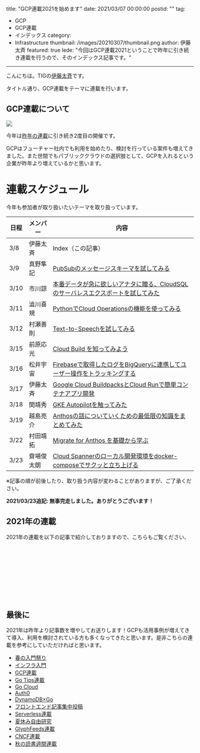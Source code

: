 title: "GCP連載2021を始めます"
date: 2021/03/07 00:00:00
postid: ""
tag:
  - GCP
  - GCP連載
  - インデックス
category:
  - Infrastructure
thumbnail: /images/20210307/thumbnail.png
author: 伊藤太斉
featured: true
lede: "今回はGCP連載2021ということで昨年に引き続き連載を行うので、そのインデックス記事です。"
---

こんにちは。TIGの[伊藤太斉](https://twitter.com/kaedemalu)です。

タイトル通り、GCP連載をテーマに連載を行います。

## GCP連載について

<img src="/images/20210307/gcp_global.png">

今年は[昨年の連載](/tags/GCP連載/)に引き続き2度目の開催です。

GCPはフューチャー社内でも利用を始めたり、検討を行っている案件も増えてきました。また世間でもパブリッククラウドの選択肢として、GCPを入れるという企業が昨年より増えているかと思います。

# 連載スケジュール

今年も参加者が取り扱いたいテーマを取り扱っています。

| 日程 | メンバー | 内容 |
| ---- | -------- | ---------- |
| 3/8  | 伊藤太斉 | Index（この記事） |
| 3/9  | 真野隼記 | [PubSubのメッセージスキーマを試してみる](/articles/20210309/) |
| 3/10 | 市川諒   | [本番データが急に欲しいアナタに贈る、CloudSQLのサーバレスエクスポートを試してみた](/articles/20210310/) |
| 3/11 | 澁川喜規 | [PythonでCloud Operationsの機能を使ってみる](/articles/20210311/) |
| 3/12 | 村瀬善則 | [Text-to-Speechを試してみる](/articles/20210312/) |
| 3/15 | 前原応光 | [Cloud Build を知ってみよう](/articles/20210315/) |
| 3/16 | 松井宇宙 | [Firebaseで取得したログをBigQueryに連携してユーザー操作をトラッキングする](/articles/20210316/) |
| 3/17 | 伊藤太斉 | [Google Cloud BuildpacksとCloud Runで簡単コンテナアプリ開発](/articles/20210317/) |
| 3/18 | 関靖秀   | [GKE Autopilotを触ってみた](/articles/20210318/) |
| 3/19 | 越島亮介 | [Anthosの話についていくための最低限の知識をまとめてみた](/articles/20210319/) |
| 3/22 | 村田靖拓 | [Migrate for Anthos を基礎から学ぶ](/articles/20210322/) |
| 3/23 | 齋場俊太朗 | [Cloud Spannerのローカル開発環境をdocker-composeでサクッと立ち上げる](/articles/20210323/) |

※記事の順が前後したり、取り扱う内容が変わることがありますが、ご了承ください。

**2021/03/23追記: 無事完走しました。ありがとうございます！**

## 2021年の連載

2021年の連載を以下の記事で紹介しておりますので、こちらもご覧ください、

<div class="iframely-embed"><div class="iframely-responsive" style="height: 140px; padding-bottom: 0;"><a href="https://future-architect.github.io/articles/20210118/index.html" data-iframely-url="//cdn.iframe.ly/4PM4Q7E"></a></div></div><script async src="//cdn.iframe.ly/embed.js" charset="utf-8"></script>

## 最後に

2021年は昨年より記事数を増やしてお送りします！GCPも活用事例が増えてきて導入、利用を検討されている方も多くなってきたと思います。是非こちらの連載を参考にしていただければと思います。

* [春の入門祭り](/articles/20200529/)
* [インフラ入門](/tags/%E3%82%A4%E3%83%B3%E3%83%95%E3%83%A9%E5%85%A5%E9%96%80/)
* [GCP連載](/tags/GCP%E9%80%A3%E8%BC%89/)
* [Go Tips連載](/tags/GoTips%E9%80%A3%E8%BC%89/)
* [Go Cloud](/tags/GoCDK/)
* [Auth0](/tags/Auth0/)
* [DynamoDB×Go](/tags/DynamoDB%C3%97Go/)
* [フロントエンド記事集中投稿](/tags/%E3%83%95%E3%83%AD%E3%83%B3%E3%83%88%E3%82%A8%E3%83%B3%E3%83%89%E8%A8%98%E4%BA%8B%E9%9B%86%E4%B8%AD%E6%8A%95%E7%A8%BF/)
* [Serverless連載](/tags/Serverless%E9%80%A3%E8%BC%89/)
* [夏休み自由研究](/tags/夏休み自由研究/)
* [GlyphFeeds連載](/tags/GlyphFeeds/)
* [CNCF連載](/tags/CNCF/)
* [秋の読書週間連載](/articles/20201026/)
